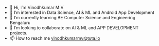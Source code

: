 - 👋 Hi, I’m Vinodhkumar M V
- 👀 I’m interested in Data Science, AI & ML and Android App Development
- 🌱 I’m currently learning BE Computer Science and Engineering Bengaluru
- 💞️ I’m looking to collaborate on AI & ML and APP DEVELOPMENT projects.
- 📫 How to reach me vinodhkumarmv@tuta.io

<!---
vinodhkumar17/vinodhkumar17 is a ✨ special ✨ repository because its `README.md` (this file) appears on your GitHub profile.
You can click the Preview link to take a look at your changes.
--->
